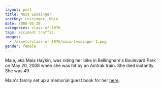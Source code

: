 ```yaml
---
layout: post
title: Maia Lessinger
sortKey: Lessinger, Maia
date: 2008-05-20
categories: class-of-1976
tags: accident traffic
images:
  - /assets/class-of-1976/maia-lessinger-1.png
gender: female
---
```

Maia, aka Maia Haykin, was riding her bike in Bellingham's Boulevard Park on May 20, 2008 when she was hit by an Amtrak train. She died instantly. She was 49.

Maia's family set up a memorial guest book for her [here](https://www.legacy.com/guestbooks/bellinghamherald/guestbook-entry-print.aspx?n=maia-haykin&pid=110333448).
